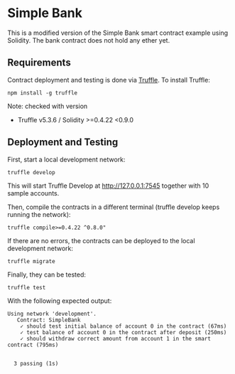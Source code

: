# Simple Bank

This is a modified version of the Simple Bank smart contract example using Solidity. The bank contract 
does not hold any ether yet.

## Requirements

Contract deployment and testing is done via [Truffle](https://truffleframework.com/). To install Truffle:

```
npm install -g truffle
```

Note: checked with version

* Truffle v5.3.6 / Solidity >=0.4.22 <0.9.0

## Deployment and Testing

First, start a local development network:

```
truffle develop
```

This will start Truffle Develop at http://127.0.0.1:7545 together with 10 sample accounts.

Then, compile the contracts in a different terminal (truffle develop keeps running the network):

```
truffle compile>=0.4.22 ^0.8.0"
```

If there are no errors, the contracts can be deployed to the local development network:

```
truffle migrate
```

Finally, they can be tested:

```
truffle test
```

With the following expected output:

```
Using network 'development'.
   Contract: SimpleBank
    ✓ should test initial balance of account 0 in the contract (67ms)
    ✓ test balance of account 0 in the contract after deposit (250ms)
    ✓ should withdraw correct amount from account 1 in the smart contract (795ms)


  3 passing (1s)
```
